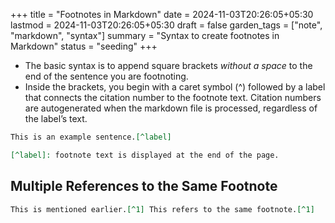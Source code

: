 +++
title = "Footnotes in Markdown"
date = 2024-11-03T20:26:05+05:30
lastmod = 2024-11-03T20:26:05+05:30
draft = false
garden_tags = ["note", "markdown", "syntax"]
summary = "Syntax to create footnotes in Markdown"
status = "seeding"
+++

- The basic syntax is to append square brackets *without a space* to the end of the sentence you are footnoting.
- Inside the brackets, you begin with a caret symbol (^) followed by a label that connects the citation number to the footnote text. Citation numbers are autogenerated when the markdown file is processed, regardless of the label’s text.

```markdown
This is an example sentence.[^label]

[^label]: footnote text is displayed at the end of the page.
```


## Multiple References to the Same Footnote
```markdown
This is mentioned earlier.[^1] This refers to the same footnote.[^1]
```